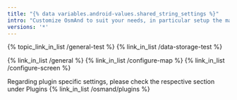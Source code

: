 ```yaml
---
title: "{% data variables.android-values.shared_string_settings %}"
intro: "Сustomize OsmAnd to suit your needs, in particular setup the map screen and configure the map appearance."
versions: '*'
---
```



{% topic_link_in_list /general-test %}
{% link_in_list /data-storage-test %}

{% link_in_list /general %}
{% link_in_list /configure-map %}
{% link_in_list /configure-screen %}

Regarding plugin specific settings, please check the respective section under Plugins
{% link_in_list /osmand/plugins %}
